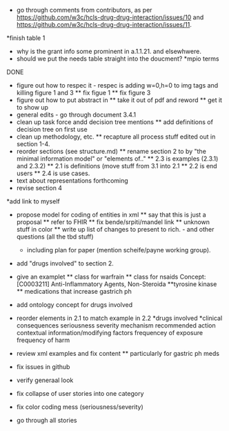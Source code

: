 * go through comments from contributors, as per
  https://github.com/w3c/hcls-drug-drug-interaction/issues/10 and
  https://github.com/w3c/hcls-drug-drug-interaction/issues/11.

*finish table 1
* why is the grant info some prominent in a.1.1.21. and elsewhwere.
* should we put the needs table straight into the doucment?
*mpio terms


DONE
* figure out how to respec it - respec is adding w=0,h=0 to img tags
 and killing figure 1 and 3
** fix figue 1
**  fix figure 3
* figure out how to put abstract in
** take it out of pdf and reword
** get it to show up
* general edits - go through document
  3.4.1 
*  clean up task force andd decision tree mentions
** add definitions of decision tree on first use 
*  clean up methodology, etc.
** recapture all process stuff edited out in section 1-4.
* reorder sections (see structure.md)
** rename  section 2 to by "the minimal information model" or "elements of.."
** 2.3 is examples (2.3.1) and 2.3.2)
** 2.1 is definitions (move stuff from 3.1 into 2.1
** 2.2 is end users
** 2.4 is use cases.
*  text about representations forthcoming
*  revise section 4

*add link to myself
*  propose model for coding of entities in xml
** say that this is just a proposal
** refer to FHIR
** fix bende/srpiti/mandel link 
** unknown stuff in color
** write up list of changes to present to rich. - and other questions
    (all the tbd stuff)
    - including plan for paper (mention scheife/payne working group).
*  add "drugs involved" to section 2.
* give an examplet
** class for warfrain
** class for nsaids
   Concept: [C0003211]  Anti-Inflammatory Agents, Non-Steroida
**tyrosine kinase
** medications that increase gastrich ph

* add ontology concept for drugs involved
* reorder elements in 2.1 to match example in 2.2
  *drugs involved
  *clinical consequences
  seriousness
  severity
  mechanism
 recommended action
 contextual information/modifying factors 
 frequencey of exposure
 frequency of harm
* review xml examples and fix content
** particularly for gastric ph meds
* fix issues in github
* verify generaal look
- fix collapse of user stories into one category
* fix color coding mess (seriousness/severity)
- go through all stories

